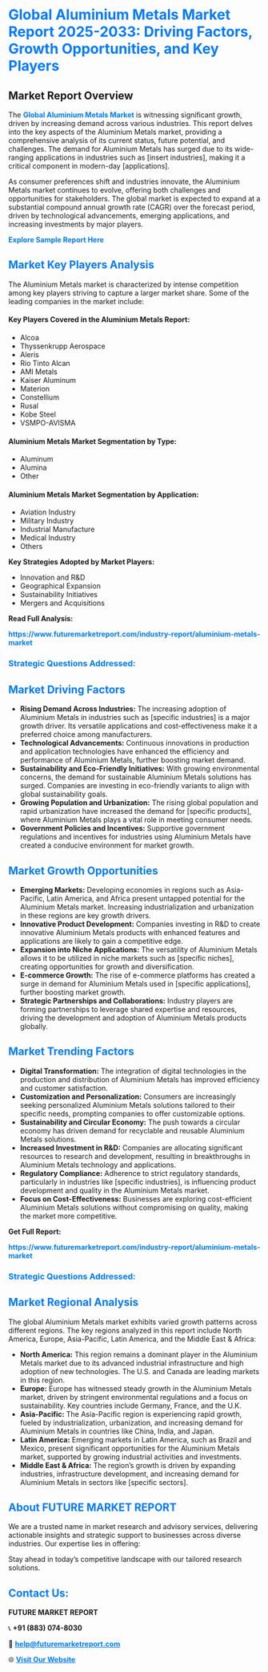 <h1 style="color: #007BFF;">Global Aluminium Metals Market Report 2025-2033: Driving Factors, Growth Opportunities, and Key Players</h1>

<section id="overview">
<h2>Market Report Overview</h2>
<p>The <a href="https://www.futuremarketreport.com/industry-report/aluminium-metals-market" style="color: #007BFF; text-decoration: none;"><strong>Global Aluminium Metals Market</strong></a> is witnessing significant growth, driven by increasing demand across various industries. This report delves into the key aspects of the Aluminium Metals market, providing a comprehensive analysis of its current status, future potential, and challenges. The demand for Aluminium Metals has surged due to its wide-ranging applications in industries such as [insert industries], making it a critical component in modern-day [applications].</p>
<p>As consumer preferences shift and industries innovate, the Aluminium Metals market continues to evolve, offering both challenges and opportunities for stakeholders. The global market is expected to expand at a substantial compound annual growth rate (CAGR) over the forecast period, driven by technological advancements, emerging applications, and increasing investments by major players.</p>
</section>

<section id="overview">
<p><a href="https://www.futuremarketreport.com/request-sample/reportId=115036" style="color: #007BFF; text-decoration: none;"><strong>Explore Sample Report Here</strong></a></p>
</section>

<section id="key-players">
<h2 style="color: #007BFF;">Market Key Players Analysis</h2>
<p>The Aluminium Metals market is characterized by intense competition among key players striving to capture a larger market share. Some of the leading companies in the market include:</p>
<h4>Key Players Covered in the Aluminium Metals Report:</h4>
<ul><li>Alcoa</li><li>Thyssenkrupp Aerospace</li><li>Aleris</li><li>Rio Tinto Alcan</li><li>AMI Metals</li><li>Kaiser Aluminum</li><li>Materion</li><li>Constellium</li><li>Rusal</li><li>Kobe Steel</li><li>VSMPO-AVISMA</li></ul>
<h4>Aluminium Metals Market Segmentation by Type:</h4>
<ul><li>Aluminum</li><li>Alumina</li><li>Other</li></ul>

<h4>Aluminium Metals Market Segmentation by Application:</h4>
<ul><li>Aviation Industry</li><li>Military Industry</li><li>Industrial Manufacture</li><li>Medical Industry</li><li>Others</li></ul>
<p><strong>Key Strategies Adopted by Market Players:</strong></p>
<ul>
<li>Innovation and R&D</li>
<li>Geographical Expansion</li>
<li>Sustainability Initiatives</li>
<li>Mergers and Acquisitions</li>
</ul>
</section>

<section>
<p><strong>Read Full Analysis: </strong></p><a href="https://www.futuremarketreport.com/industry-report/aluminium-metals-market" style="color: #007BFF; text-decoration: none;"><strong>https://www.futuremarketreport.com/industry-report/aluminium-metals-market</strong></a>
<h3 style="color: #007BFF;">Strategic Questions Addressed:</h3>
</section>

<section id="driving-factors">
<h2 style="color: #007BFF;">Market Driving Factors</h2>
<ul>
<li><strong>Rising Demand Across Industries:</strong> The increasing adoption of Aluminium Metals in industries such as [specific industries] is a major growth driver. Its versatile applications and cost-effectiveness make it a preferred choice among manufacturers.</li>
<li><strong>Technological Advancements:</strong> Continuous innovations in production and application technologies have enhanced the efficiency and performance of Aluminium Metals, further boosting market demand.</li>
<li><strong>Sustainability and Eco-Friendly Initiatives:</strong> With growing environmental concerns, the demand for sustainable Aluminium Metals solutions has surged. Companies are investing in eco-friendly variants to align with global sustainability goals.</li>
<li><strong>Growing Population and Urbanization:</strong> The rising global population and rapid urbanization have increased the demand for [specific products], where Aluminium Metals plays a vital role in meeting consumer needs.</li>
<li><strong>Government Policies and Incentives:</strong> Supportive government regulations and incentives for industries using Aluminium Metals have created a conducive environment for market growth.</li>
</ul>
</section>

<section id="growth-opportunities">
<h2 style="color: #007BFF;">Market Growth Opportunities</h2>
<ul>
<li><strong>Emerging Markets:</strong> Developing economies in regions such as Asia-Pacific, Latin America, and Africa present untapped potential for the Aluminium Metals market. Increasing industrialization and urbanization in these regions are key growth drivers.</li>
<li><strong>Innovative Product Development:</strong> Companies investing in R&D to create innovative Aluminium Metals products with enhanced features and applications are likely to gain a competitive edge.</li>
<li><strong>Expansion into Niche Applications:</strong> The versatility of Aluminium Metals allows it to be utilized in niche markets such as [specific niches], creating opportunities for growth and diversification.</li>
<li><strong>E-commerce Growth:</strong> The rise of e-commerce platforms has created a surge in demand for Aluminium Metals used in [specific applications], further boosting market growth.</li>
<li><strong>Strategic Partnerships and Collaborations:</strong> Industry players are forming partnerships to leverage shared expertise and resources, driving the development and adoption of Aluminium Metals products globally.</li>
</ul>
</section>

<section id="trending-factors">
<h2 style="color: #007BFF;">Market Trending Factors</h2>
<ul>
<li><strong>Digital Transformation:</strong> The integration of digital technologies in the production and distribution of Aluminium Metals has improved efficiency and customer satisfaction.</li>
<li><strong>Customization and Personalization:</strong> Consumers are increasingly seeking personalized Aluminium Metals solutions tailored to their specific needs, prompting companies to offer customizable options.</li>
<li><strong>Sustainability and Circular Economy:</strong> The push towards a circular economy has driven demand for recyclable and reusable Aluminium Metals solutions.</li>
<li><strong>Increased Investment in R&D:</strong> Companies are allocating significant resources to research and development, resulting in breakthroughs in Aluminium Metals technology and applications.</li>
<li><strong>Regulatory Compliance:</strong> Adherence to strict regulatory standards, particularly in industries like [specific industries], is influencing product development and quality in the Aluminium Metals market.</li>
<li><strong>Focus on Cost-Effectiveness:</strong> Businesses are exploring cost-efficient Aluminium Metals solutions without compromising on quality, making the market more competitive.</li>
</ul>
</section>

<section>
<p><strong>Get Full Report: </strong></p><a href="https://www.futuremarketreport.com/industry-report/aluminium-metals-market" style="color: #007BFF; text-decoration: none;"><strong>https://www.futuremarketreport.com/industry-report/aluminium-metals-market</strong></a>
<h3 style="color: #007BFF;">Strategic Questions Addressed:</h3>
</section>


<section id="regional-analysis">
<h2 style="color: #007BFF;">Market Regional Analysis</h2>
<p>The global Aluminium Metals market exhibits varied growth patterns across different regions. The key regions analyzed in this report include North America, Europe, Asia-Pacific, Latin America, and the Middle East & Africa:</p>
<ul>
<li><strong>North America:</strong> This region remains a dominant player in the Aluminium Metals market due to its advanced industrial infrastructure and high adoption of new technologies. The U.S. and Canada are leading markets in this region.</li>
<li><strong>Europe:</strong> Europe has witnessed steady growth in the Aluminium Metals market, driven by stringent environmental regulations and a focus on sustainability. Key countries include Germany, France, and the U.K.</li>
<li><strong>Asia-Pacific:</strong> The Asia-Pacific region is experiencing rapid growth, fueled by industrialization, urbanization, and increasing demand for Aluminium Metals in countries like China, India, and Japan.</li>
<li><strong>Latin America:</strong> Emerging markets in Latin America, such as Brazil and Mexico, present significant opportunities for the Aluminium Metals market, supported by growing industrial activities and investments.</li>
<li><strong>Middle East & Africa:</strong> The region’s growth is driven by expanding industries, infrastructure development, and increasing demand for Aluminium Metals in sectors like [specific sectors].</li>
</ul>
</section>

<footer>
<h2 style="color: #007BFF;">About FUTURE MARKET REPORT</h2>
<p>We are a trusted name in market research and advisory services, delivering actionable insights and strategic support to businesses across diverse industries. Our expertise lies in offering:</p>

<p>Stay ahead in today’s competitive landscape with our tailored research solutions.</p>

<h2 style="color: #007BFF;">Contact Us:</h2>
<p><strong>FUTURE MARKET REPORT</strong></p>
<p>📞 <strong>+91 (883) 074-8030</strong></p>
<p>📧 <strong><a href="mailto:help@futuremarketreport.com" style="color: #007BFF;">help@futuremarketreport.com</a></strong></p>
<p>🌐 <strong><a href="https://www.futuremarketreport.com/" style="color: #007BFF;">Visit Our Website</a></strong></p>
</footer>
